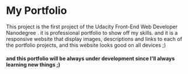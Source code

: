 # My Portfolio

This project is the first project of the Udacity Front-End Web Developer Nanodegree . it is professional portfolio to show off my skills. 
and it is a responsive website that display images, descriptions and links to each of the portfolio projects, 
and this website looks good on all devices ;)

#### and this portfolio will be always under development since I'll always learning new things ;)